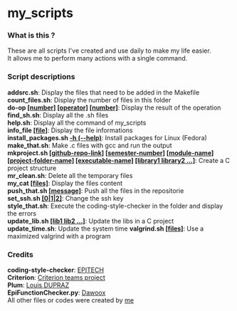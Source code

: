 # my_scripts

### What is this ?
These are all scripts I've created and use daily to make my life easier.    
It allows me to perform many actions with a single command.

### Script descriptions
**addsrc.sh**: Display the files that need to be added in the Makefile    
**count_files.sh**: Display the number of files in this folder    
**do-op <ins>[number]</ins> <ins>[operator]</ins> <ins>[number]</ins>**: Display the result of the operation    
**find_sh.sh**: Display all the .sh files    
**help.sh**: Display all the command of my_scripts    
**info_file <ins>[file]</ins>**: Display the file informations    
**install_packages.sh <ins>-h (--help)</ins>**: Install packages for Linux (Fedora)    
**make_that.sh**: Make .c files with gcc and run the output    
**mkproject.sh <ins>[github-repo-link]</ins> <ins>[semester-number]</ins> <ins>[module-name]</ins> <ins>[project-folder-name]</ins> <ins>[executable-name]</ins> <ins>[library1 library2 ...]</ins>**: Create a C project structure    
**mr_clean.sh**: Delete all the temporary files    
**my_cat <ins>[files]</ins>**: Display the files content    
**push_that.sh <ins>[message]</ins>**: Push all the files in the repositorie    
**set_ssh.sh <ins>[0|1|2]</ins>**: Change the ssh key    
**style_that.sh**: Execute the coding-style-checker in the folder and display the errors    
**update_lib.sh <ins>[lib1 lib2 ...]</ins>**: Update the libs in a C project    
**update_time.sh**: Update the system time
**valgrind.sh <ins>[files]</ins>**: Use a maximized valgrind with a program    

### Credits
**coding-style-checker**: [EPITECH](https://github.com/Epitech/coding-style-checker)    
**Criterion**: [Criterion teams project](https://github.com/Snaipe/Criterion)    
**Plum**: [Louis DUPRAZ](https://github.com/LouisDupraz/Plum)    
**EpiFunctionChecker.py**: [Dawoox](https://github.com/Dawoox/efc)    
All other files or codes were created by [me](https://github.com/toro-nicolas)    
